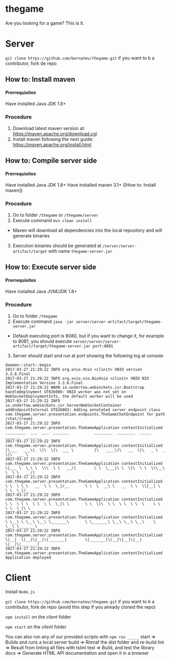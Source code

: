 # thegame

Are you looking for a game? This is it.

# Server
`git clone https://github.com/bernatmv/thegame.git` if you want to b a contributor, fork de repo

## How to: Install maven
#### Prerrequisites
Have installed Java JDK 1.8+
### Procedure
1. Download latest maven version at: https://maven.apache.org/download.cgi
2. Install maven following the next guide: https://maven.apache.org/install.html

## How to: Compile server side
#### Prerrequisites
Have installed Java JDK 1.8+
Have installed maven 3.1+ ([How to: Install maven])
### Procedure
1. Go to folder `/thegame` or `/thegame/server`
2. Execute command `mvn clean install`
  * Maven will download all dependencies into the local repository and will generate binaries
3. Execution binaries should be generated at `/server/server-artifact/target` with name `thegame-server.jar`

## How to: Execute server side
#### Prerrequisites
Have installed Java JVM/JDK 1.8+ 
### Procedure
1. Go to folder `/thegame`
2. Execute command `java -jar server/server-artifact/target/thegame-server.jar`
  * Default executing port is 8080, but if you want to change it, for example to 8081, you should execute `server/server/server-artifact/target/thegame-server.jar port:8081`
3. Server should start and run at port showing the following log at console
```
daemon::start::begin
2017-03-27 21:29:22 INFO org.xnio.Xnio <clinit> XNIO version 3.3.6.Final
2017-03-27 21:29:22 INFO org.xnio.nio.NioXnio <clinit> XNIO NIO Implementation Version 3.3.6.Final
2017-03-27 21:29:22 WARN io.undertow.websockets.jsr.Bootstrap handleDeployment UT026009: XNIO worker was not set on WebSocketDeploymentInfo, the default worker will be used
2017-03-27 21:29:22 INFO io.undertow.websockets.jsr.ServerWebSocketContainer addEndpointInternal UT026003: Adding annotated server endpoint class com.thegame.server.presentation.endpoints.TheGameChatEndpoint for path /chat/{room}
2017-03-27 21:29:22 INFO com.thegame.server.presentation.TheGameApplication contextInitialized   _________  ___  ___  _______           ________  ________  _____ ______   _______      
2017-03-27 21:29:22 INFO com.thegame.server.presentation.TheGameApplication contextInitialized  |\___   ___\\  \|\  \|\  ___ \         |\   ____\|\   __  \|\   _ \  _   \|\  ___ \     
2017-03-27 21:29:22 INFO com.thegame.server.presentation.TheGameApplication contextInitialized  \|___ \  \_\ \  \\\  \ \   __/|        \ \  \___|\ \  \|\  \ \  \\\__\ \  \ \   __/|    
2017-03-27 21:29:22 INFO com.thegame.server.presentation.TheGameApplication contextInitialized       \ \  \ \ \   __  \ \  \_|/__       \ \  \  __\ \   __  \ \  \\|__| \  \ \  \_|/__  
2017-03-27 21:29:22 INFO com.thegame.server.presentation.TheGameApplication contextInitialized        \ \  \ \ \  \ \  \ \  \_|\ \       \ \  \|\  \ \  \ \  \ \  \    \ \  \ \  \_|\ \ 
2017-03-27 21:29:22 INFO com.thegame.server.presentation.TheGameApplication contextInitialized         \ \__\ \ \__\ \__\ \_______\       \ \_______\ \__\ \__\ \__\    \ \__\ \_______\
2017-03-27 21:29:22 INFO com.thegame.server.presentation.TheGameApplication contextInitialized          \|__|  \|__|\|__|\|_______|        \|_______|\|__|\|__|\|__|     \|__|\|_______|
2017-03-27 21:29:22 INFO com.thegame.server.presentation.TheGameApplication contextInitialized Application deployed
```

# Client

Install `Node.js`

`git clone https://github.com/bernatmv/thegame.git` if you want to b a contributor, fork de repo (avoid this step if you already cloned the repo)

`npm install` on the _client_ folder

`npm start` on the _client_ folder

You can also run any of our provided scripts with `npm run _____`
    start => Builds and runs a local server
    build => Rimraf the dist folder and re-build
    lint => Result from linting all files with tslint
    test => Build, and test the library
    docs => Generate HTML API documentation and open it in a browser

